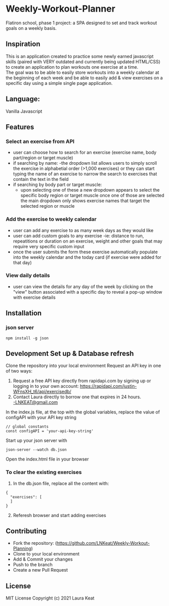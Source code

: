 # Weekly-Workout-Planner
Flatiron school, phase 1 project:  a SPA designed to set and track workout goals on a weekly basis. 

## Inspiration
This is an application created to practice some newly earned javascript skills (paired with VERY outdated and currently being updated HTML/CSS) to create an application to plan workouts one exercise at a time.  
The goal was to be able to easily store workouts into a weekly calendar at the beginning of each week and be able to easily add & view exercises on a specific day using a simple single page application.  

 ## Language: 
 Vanilla Javascript

 ## Features
 ### Select an exercise from API
 - user can choose how to search for an exercise (exercise name, body part/region or target muscle)
 - if searching by name:
    -the dropdown list allows users to simply scroll the exercise in alphabetial order (>1,000 exercises) or they can start typing the name of an exercise to narrow the search to exercises that contain the text in the field
 - if searching by body part or target muscle:
    - upon selecting one of these a new dropdown appears to select the specific body region or target muscle once one of those are selected the main dropdown only shows exercise names that target the selected region or muscle
### Add the exercise to weekly calendar
 - user can add any exercise to as many week days as they would like
 - user can add custom goals to any exercise
    -ie: distance to run, repeatitions or duration on an exercise, weight and other goals that may require very specific custom input
 - once the user submits the form these exercise automatically populate into the weekly calendar and the today card (if exercise were added for that day)
 ### View daily details
 - user can view the details for any day of the week by clicking on the "view" button associated with a specific day to reveal a pop-up window with exercise details

 ## Installation
### json server
 ```
 npm install -g json
 ```


 ## Development Set up &  Database refresh
 Clone the repository into your local environment
 Request an API key in one of two ways: 
 1) Request a free API key directly from rapidapi.com by signing up or logging in to your own account:   https://rapidapi.com/justin-WFnsXH_t6/api/exercisedb/
 2) Contact Laura directly to borrow one that expires in 24 hours.  
 -LNKEAT@gmail.com

 In the index.js file, at the top with the global variables, replace the value of configAPI with your API key string
 ```
// global constants
const configAPI = 'your-api-key-string'
 ```
Start up your json server with
```
json-server --watch db.json
```
Open the index.html file in your browser
### To clear the existing exercises
1. In the db.json file, replace all the content with: 
```
{
  "exercises": [
  ]
}
```
2. Referesh browser and start adding exercises 


## Contributing
- Fork the repository: (https://github.com/LNKeat/Weekly-Workout-Planning)
- Clone to your local environment
- Add & Commit your changes
- Push to the branch 
- Create a new Pull Request

## License
MIT License
Copyright (c) 2021 Laura Keat



